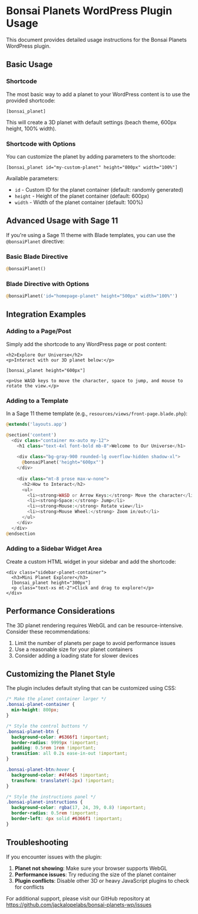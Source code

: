 # Bonsai Planets WordPress Plugin Usage

This document provides detailed usage instructions for the Bonsai Planets WordPress plugin.

## Basic Usage

### Shortcode

The most basic way to add a planet to your WordPress content is to use the provided shortcode:

```
[bonsai_planet]
```

This will create a 3D planet with default settings (beach theme, 600px height, 100% width).

### Shortcode with Options

You can customize the planet by adding parameters to the shortcode:

```
[bonsai_planet id="my-custom-planet" height="800px" width="100%"]
```

Available parameters:
- `id` - Custom ID for the planet container (default: randomly generated)
- `height` - Height of the planet container (default: 600px)
- `width` - Width of the planet container (default: 100%)

## Advanced Usage with Sage 11

If you're using a Sage 11 theme with Blade templates, you can use the `@bonsaiPlanet` directive:

### Basic Blade Directive

```php
@bonsaiPlanet()
```

### Blade Directive with Options

```php
@bonsaiPlanet('id="homepage-planet" height="500px" width="100%"')
```

## Integration Examples

### Adding to a Page/Post

Simply add the shortcode to any WordPress page or post content:

```
<h2>Explore Our Universe</h2>
<p>Interact with our 3D planet below:</p>

[bonsai_planet height="600px"]

<p>Use WASD keys to move the character, space to jump, and mouse to rotate the view.</p>
```

### Adding to a Template

In a Sage 11 theme template (e.g., `resources/views/front-page.blade.php`):

```php
@extends('layouts.app')

@section('content')
  <div class="container mx-auto my-12">
    <h1 class="text-4xl font-bold mb-8">Welcome to Our Universe</h1>
    
    <div class="bg-gray-900 rounded-lg overflow-hidden shadow-xl">
      @bonsaiPlanet('height="600px"')
    </div>
    
    <div class="mt-8 prose max-w-none">
      <h2>How to Interact</h2>
      <ul>
        <li><strong>WASD or Arrow Keys:</strong> Move the character</li>
        <li><strong>Space:</strong> Jump</li>
        <li><strong>Mouse:</strong> Rotate view</li>
        <li><strong>Mouse Wheel:</strong> Zoom in/out</li>
      </ul>
    </div>
  </div>
@endsection
```

### Adding to a Sidebar Widget Area

Create a custom HTML widget in your sidebar and add the shortcode:

```
<div class="sidebar-planet-container">
  <h3>Mini Planet Explorer</h3>
  [bonsai_planet height="300px"]
  <p class="text-xs mt-2">Click and drag to explore!</p>
</div>
```

## Performance Considerations

The 3D planet rendering requires WebGL and can be resource-intensive. Consider these recommendations:

1. Limit the number of planets per page to avoid performance issues
2. Use a reasonable size for your planet containers
3. Consider adding a loading state for slower devices

## Customizing the Planet Style

The plugin includes default styling that can be customized using CSS:

```css
/* Make the planet container larger */
.bonsai-planet-container {
  min-height: 800px;
}

/* Style the control buttons */
.bonsai-planet-btn {
  background-color: #6366f1 !important;
  border-radius: 9999px !important;
  padding: 0.5rem 1rem !important;
  transition: all 0.2s ease-in-out !important;
}

.bonsai-planet-btn:hover {
  background-color: #4f46e5 !important;
  transform: translateY(-2px) !important;
}

/* Style the instructions panel */
.bonsai-planet-instructions {
  background-color: rgba(17, 24, 39, 0.8) !important;
  border-radius: 0.5rem !important;
  border-left: 4px solid #6366f1 !important;
}
```

## Troubleshooting

If you encounter issues with the plugin:

1. **Planet not showing**: Make sure your browser supports WebGL
2. **Performance issues**: Try reducing the size of the planet container
3. **Plugin conflicts**: Disable other 3D or heavy JavaScript plugins to check for conflicts

For additional support, please visit our GitHub repository at https://github.com/jackalopelabs/bonsai-planets-wp/issues 